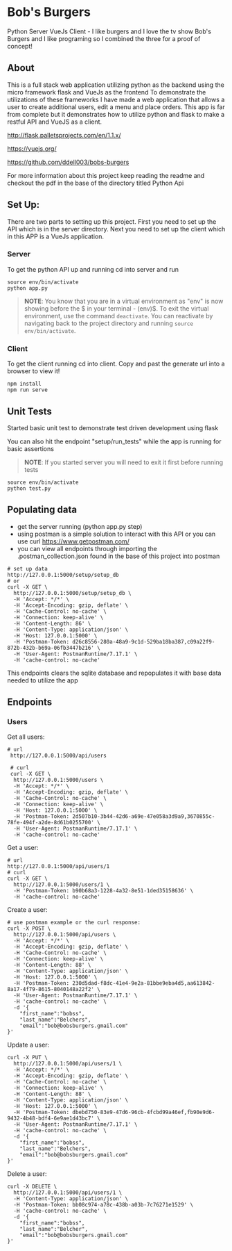 # Bob's Burgers
Python Server VueJs Client - I like burgers and I love the tv show Bob's Burgers and I like programing so I combined the three for a proof of concept!

## About
This is a full stack web application utilizing python as the backend using the micro framework flask and VueJs as the frontend
To demonstrate the utilizations of these frameworks I have made a web application that allows a user to create additional users, 
edit a menu and place orders. This app is far from complete but it demonstrates how to utilize python and flask to make a 
restful API and VueJS as a client.

http://flask.palletsprojects.com/en/1.1.x/


https://vuejs.org/

https://github.com/ddell003/bobs-burgers

For more information about this project keep reading the readme and checkout the pdf
in the base of the directory titled Python Api

## Set Up:
There are two parts to setting up this project. First you need to set up the API which is in the server directory.
Next you need to set up the client which in this APP is a VueJs application.
### Server
To get the python API up and running cd into server and run
```
source env/bin/activate
python app.py
```
 > **NOTE**: You know that you are in a virtual environment as "env" is now showing before the $ in your terminal - (env)$. To exit the virtual environment, use the command `deactivate`. You can reactivate by navigating back to the project directory and running `source env/bin/activate`.
### Client
To get the client running cd into client. Copy and past the generate url into a browser to view it!
```
npm install
npm run serve
```
## Unit Tests
Started basic unit test to demonstrate test driven development using flask

You can also hit the endpoint "setup/run_tests" while the app is running for basic assertions
> **NOTE**: If you started server you will need to exit it first before running tests
```
source env/bin/activate
python test.py
```
## Populating data
* get the server running (python app.py step)
* using postman is a simple solution to interact with this API or you can use curl https://www.getpostman.com/
* you can view all endpoints through importing the .postman_collection.json found in the base of this project into postman

```
# set up data
http://127.0.0.1:5000/setup/setup_db
# or
curl -X GET \
  http://127.0.0.1:5000/setup/setup_db \
  -H 'Accept: */*' \
  -H 'Accept-Encoding: gzip, deflate' \
  -H 'Cache-Control: no-cache' \
  -H 'Connection: keep-alive' \
  -H 'Content-Length: 86' \
  -H 'Content-Type: application/json' \
  -H 'Host: 127.0.0.1:5000' \
  -H 'Postman-Token: d26c8556-280a-48a9-9c1d-529ba18ba387,c09a22f9-872b-432b-b69a-06fb3447b216' \
  -H 'User-Agent: PostmanRuntime/7.17.1' \
  -H 'cache-control: no-cache'
```
This endpoints clears the sqlite database and repopulates it with base data needed to utilize the app

## Endpoints
### Users
Get all users:
```
# url
 http://127.0.0.1:5000/api/users

 # curl
 curl -X GET \
  http://127.0.0.1:5000/users \
  -H 'Accept: */*' \
  -H 'Accept-Encoding: gzip, deflate' \
  -H 'Cache-Control: no-cache' \
  -H 'Connection: keep-alive' \
  -H 'Host: 127.0.0.1:5000' \
  -H 'Postman-Token: 2d507b10-3b44-42d6-a69e-47e058a3d9a9,3670855c-78fe-494f-a2de-8d61b0255700' \
  -H 'User-Agent: PostmanRuntime/7.17.1' \
  -H 'cache-control: no-cache'
```
Get a user:
```
# url
http://127.0.0.1:5000/api/users/1
# curl
curl -X GET \
  http://127.0.0.1:5000/users/1 \
  -H 'Postman-Token: b90b68a3-1228-4a32-8e51-1ded35158636' \
  -H 'cache-control: no-cache'
```
Create a user:
```
# use postman example or the curl response:
curl -X POST \
  http://127.0.0.1:5000/api/users \
  -H 'Accept: */*' \
  -H 'Accept-Encoding: gzip, deflate' \
  -H 'Cache-Control: no-cache' \
  -H 'Connection: keep-alive' \
  -H 'Content-Length: 88' \
  -H 'Content-Type: application/json' \
  -H 'Host: 127.0.0.1:5000' \
  -H 'Postman-Token: 230d5dad-f8dc-41e4-9e2a-81bbe9eba4d5,aa613842-8a17-4f79-8615-8040148a22f2' \
  -H 'User-Agent: PostmanRuntime/7.17.1' \
  -H 'cache-control: no-cache' \
  -d '{
	"first_name":"bobss",
	"last_name":"Belchers",
	"email":"bob@bobsburgers.gmail.com"
}'

```
Update a user:
```
curl -X PUT \
  http://127.0.0.1:5000/api/users/1 \
  -H 'Accept: */*' \
  -H 'Accept-Encoding: gzip, deflate' \
  -H 'Cache-Control: no-cache' \
  -H 'Connection: keep-alive' \
  -H 'Content-Length: 88' \
  -H 'Content-Type: application/json' \
  -H 'Host: 127.0.0.1:5000' \
  -H 'Postman-Token: dbebd750-83e9-47d6-96cb-4fcbd99a46ef,fb90e9d6-9432-4b48-bdf4-6e9ae1d43bc7' \
  -H 'User-Agent: PostmanRuntime/7.17.1' \
  -H 'cache-control: no-cache' \
  -d '{
	"first_name":"bobss",
	"last_name":"Belchers",
	"email":"bob@bobsburgers.gmail.com"
}'
```

Delete a user:
```
curl -X DELETE \
  http://127.0.0.1:5000/api/users/1 \
  -H 'Content-Type: application/json' \
  -H 'Postman-Token: bb08c974-a78c-438b-a03b-7c76271e1529' \
  -H 'cache-control: no-cache' \
  -d '{
	"first_name":"bobss",
	"last_name":"Belcher",
	"email":"bob@bobsburgers.gmail.com"
}'
```
